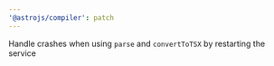 ```yaml
---
'@astrojs/compiler': patch
---
```


Handle crashes when using `parse` and `convertToTSX` by restarting the service
